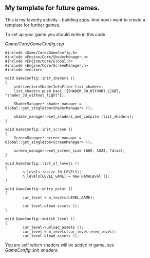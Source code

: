 ## My template for future games.

This is my favority activity - building apps. And now I want to create a template for further games.

To set up your game you should write in this code.

*Game/Core/GameConfig.cpp*
```
#include <Game/Core/GameConfig.h>
#include <Engine/Core/ShaderManager.h>
#include <Engine/Core/Global.h>
#include <Engine/Core/ScreenManager.h>
#include <vector>

void GameConfig::init_shaders ()
{
	std::vector<ShaderInfoFile> list_shaders;
	list_shaders.push_back ({SHADER_3D_WITHOUT_LIGHT, "shader_3d_without_light"});

	ShaderManager* shader_manager = Global::get_singleton<ShaderManager> ();

	shader_manager->set_shaders_and_compile (list_shaders);
}

void GameConfig::init_screen ()
{
	ScreenManager* screen_manager = Global::get_singleton<ScreenManager> ();

	screen_manager->set_screen_size (600, 1024, false);
}

void GameConfig::list_of_levels ()
{
        n_levels.resize (N_LEVELS);
        n_levels[LEVEL_GAME] = new GameLevel ();
}

void GameConfig::entry_point ()
{
        cur_level = n_levels[LEVEL_GAME];

        cur_level->load_assets ();
}

void GameConfig::switch_level ()
{
        cur_level->unload_assets ();
        cur_level = n_levels[cur_level->new_level];
        cur_level->load_assets ();
```

You are self which shaders will be added in game, see *GameConfig::init_shaders*.
